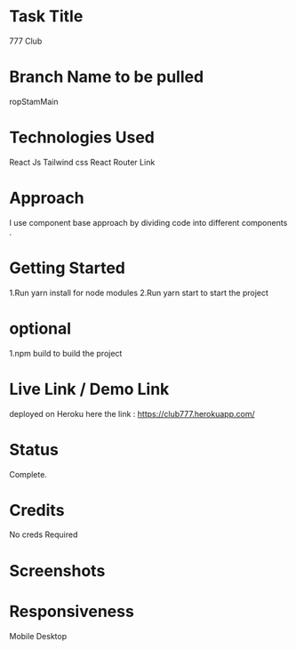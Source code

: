 # Task Title

777 Club

# Branch Name to be pulled

ropStamMain

# Technologies Used

React Js
Tailwind css
React Router Link

# Approach

I use component base approach by dividing code into different components .

# Getting Started

1.Run yarn install for node modules
2.Run yarn start to start the project

# optional

1.npm build to build the project

# Live Link / Demo Link

deployed on Heroku
here the link : <https://club777.herokuapp.com/>

# Status

Complete.

# Credits

No creds Required

# Screenshots

# Responsiveness

Mobile
Desktop
